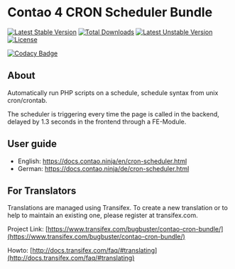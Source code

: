 # Contao 4 CRON Scheduler Bundle
[![Latest Stable Version](https://poser.pugx.org/bugbuster/contao-cron-bundle/v/stable.svg)](https://packagist.org/packages/bugbuster/contao-cron-bundle) 
[![Total Downloads](https://poser.pugx.org/bugbuster/contao-cron-bundle/downloads.svg)](https://packagist.org/packages/bugbuster/contao-cron-bundle) 
[![Latest Unstable Version](https://poser.pugx.org/bugbuster/contao-cron-bundle/v/unstable.svg)](https://packagist.org/packages/bugbuster/contao-cron-bundle) 
[![License](https://poser.pugx.org/bugbuster/contao-cron-bundle/license.svg)](https://packagist.org/packages/bugbuster/contao-cron-bundle)

[![Codacy Badge](https://api.codacy.com/project/badge/Grade/1b1f6d8db67d4881a7b4cf058c5e0a23)](https://www.codacy.com/app/BugBuster1701/contao-cron-bundle?utm_source=github.com&amp;utm_medium=referral&amp;utm_content=BugBuster1701/contao-cron-bundle&amp;utm_campaign=Badge_Grade)


## About
Automatically run PHP scripts on a schedule, schedule syntax from unix cron/crontab.

The scheduler is triggering every time the page is called in the backend, 
delayed by 1.3 seconds in the frontend through a FE-Module.


## User guide

* English: https://docs.contao.ninja/en/cron-scheduler.html
* German: https://docs.contao.ninja/de/cron-scheduler.html


## For Translators
Translations are managed using Transifex. To create a new translation or to help to maintain an existing one, please register at transifex.com.

Project Link: [https://www.transifex.com/bugbuster/contao-cron-bundle/](https://www.transifex.com/bugbuster/contao-cron-bundle/)

Howto: [http://docs.transifex.com/faq/#translating](http://docs.transifex.com/faq/#translating)
